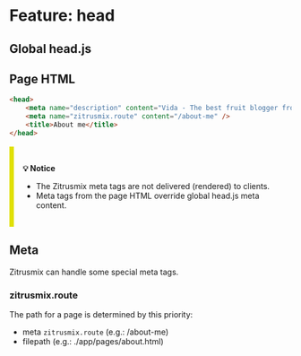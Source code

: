 # Feature: head

## Global head.js



## Page HTML

```html
<head>
    <meta name="description" content="Vida - The best fruit blogger from Italy.">
    <meta name="zitrusmix.route" content="/about-me" />
    <title>About me</title>
</head>
```

<div class="notice">

__💡 Notice__ 
- The Zitrusmix meta tags are not delivered (rendered) to clients.
- Meta tags from the page HTML override global head.js meta content.

</div>

## Meta

Zitrusmix can handle some special meta tags.

### zitrusmix.route

The path for a page is determined by this priority:

- meta `zitrusmix.route` (e.g.: /about-me)
- filepath (e.g.: ./app/pages/about.html) 

<style>
.notice {
    border-left: 0.5rem solid #e0e000;
    margin: 1rem 0;
    padding: 1rem;
}
</style>
